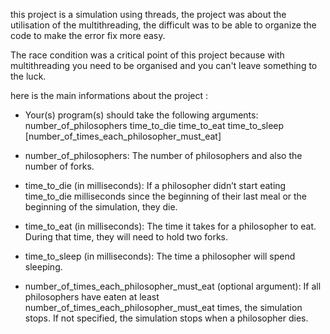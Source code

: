 this project is a simulation using threads, the project was about the utilisation of the multithreading, the difficult was to be able to organize the code to make the error fix more easy.

The race condition was a critical point of this project because with multithreading you need to be organised and you can't leave something to the luck.

here is the main informations about the project :

- Your(s) program(s) should take the following arguments:
number_of_philosophers time_to_die time_to_eat time_to_sleep
[number_of_times_each_philosopher_must_eat]

- number_of_philosophers: The number of philosophers and also the number
of forks.

- time_to_die (in milliseconds): If a philosopher didn’t start eating time_to_die
milliseconds since the beginning of their last meal or the beginning of the simulation, they die.

- time_to_eat (in milliseconds): The time it takes for a philosopher to eat.
During that time, they will need to hold two forks.

- time_to_sleep (in milliseconds): The time a philosopher will spend sleeping.

- number_of_times_each_philosopher_must_eat (optional argument): If all
philosophers have eaten at least number_of_times_each_philosopher_must_eat
times, the simulation stops. If not specified, the simulation stops when a
philosopher dies.